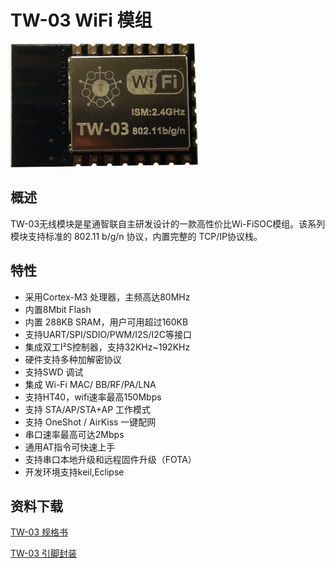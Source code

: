 # TW-03 WiFi 模组

<img src="../.assets/product/tw-03/tw-03.png" width="300px" />

## 概述

TW-03无线模块是星通智联自主研发设计的一款高性价比Wi-FiSOC模组。该系列模块支持标准的 802.11 b/g/n 协议，内置完整的 TCP/IP协议栈。

## 特性

-   采用Cortex-M3 处理器，主频高达80MHz
-   内置8Mbit Flash
-   内置 288KB SRAM，用户可用超过160KB
-   支持UART/SPI/SDIO/PWM/I2S/I2C等接口
-   集成双工I²S控制器，支持32KHz\~192KHz
-   硬件支持多种加解密协议
-   支持SWD 调试
-   集成 Wi-Fi MAC/ BB/RF/PA/LNA
-   支持HT40，wifi速率最高150Mbps
-   支持 STA/AP/STA+AP 工作模式
-   支持 OneShot / AirKiss 一键配网
-   串口速率最高可达2Mbps
-   通用AT指令可快速上手
-   支持串口本地升级和远程固件升级（FOTA）
-   开发环境支持keil,Eclipse

## 资料下载

[TW-03 规格书](https://download.w600.fun/document/TW-02_%E4%BA%A7%E5%93%81%E8%A7%84%E6%A0%BC%E4%B9%A6_V2.0.pdf)

[TW-03 引脚封装 ](https://download.w600.fun/hardware/TW-03_Module.zip)

